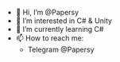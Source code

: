 - 👋 Hi, I’m @Papersy
- 👀 I’m interested in C# & Unity
- 🌱 I’m currently learning C#
- 📫 How to reach me:
  - Telegram @Papersy

<!---
Papersy/Papersy is a ✨ special ✨ repository because its `README.md` (this file) appears on your GitHub profile.
You can click the Preview link to take a look at your changes.
--->
